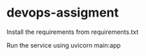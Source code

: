 # devops-assigment

Install the requirements from requirements.txt

Run the service using uvicorn main:app